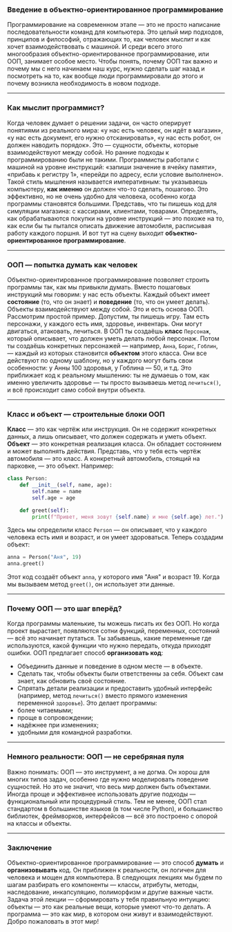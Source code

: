 ### Введение в объектно-ориентированное программирование
Программирование на современном этапе — это не просто написание последовательности команд для компьютера. Это целый мир подходов, принципов и философий, отражающих то, как человек мыслит и как хочет взаимодействовать с машиной. И среди всего этого многообразия объектно-ориентированное программирование, или ООП, занимает особое место.
Чтобы понять, почему ООП так важно и почему мы с него начинаем наш курс, нужно сделать шаг назад и посмотреть на то, как вообще люди программировали до этого и почему возникла необходимость в новом подходе.

---
### Как мыслит программист?
Когда человек думает о решении задачи, он часто оперирует понятиями из реального мира: «у нас есть человек, он идёт в магазин», «у нас есть документ, его нужно отсканировать», «у нас есть робот, он должен наводить порядок». Это — сущности, объекты, которые взаимодействуют между собой. Но ранние подходы к программированию были не такими. Программисты работали с машиной на уровне инструкций: «запиши значение в ячейку памяти», «прибавь к регистру 1», «перейди по адресу, если условие выполнено».
Такой стиль мышления называется императивным: ты указываешь компьютеру, **как именно** он должен что-то сделать, пошагово. Это эффективно, но не очень удобно для человека, особенно когда программы становятся большими. Представь, что ты пишешь код для симуляции магазина: с кассирами, клиентами, товарами. Определять, как обрабатываются покупки на уровне инструкций — это похоже на то, как если бы ты пытался описать движение автомобиля, расписывая работу каждого поршня.
И вот тут на сцену выходит **объектно-ориентированное программирование**.

---
### ООП — попытка думать как человек
Объектно-ориентированное программирование позволяет строить программы так, как мы привыкли думать. Вместо пошаговых инструкций мы говорим: у нас есть объекты. Каждый объект имеет **состояние** (то, что он знает) и **поведение** (то, что он умеет делать). Объекты взаимодействуют между собой. Это и есть основа ООП.
Рассмотрим простой пример. Допустим, ты пишешь игру. Там есть персонажи, у каждого есть имя, здоровье, инвентарь. Они могут двигаться, атаковать, лечиться. В ООП ты создаёшь **класс** `Персонаж`, который описывает, что должен уметь делать любой персонаж. Потом ты создаёшь конкретных персонажей — например, `Анна`, `Борис`, `Гоблин`, — каждый из которых становится **объектом** этого класса. Они все действуют по одному шаблону, но у каждого могут быть свои особенности: у Анны 100 здоровья, у Гоблина — 50, и т.д.
Это приближает код к реальному мышлению: ты не думаешь о том, как именно увеличить здоровье — ты просто вызываешь метод `лечиться()`, и всё происходит само собой внутри объекта.

---
### Класс и объект — строительные блоки ООП
**Класс** — это как чертёж или инструкция. Он не содержит конкретных данных, а лишь описывает, что должен содержать и уметь объект.
**Объект** — это конкретная реализация класса. Он обладает состоянием и может выполнять действия.
Представь, что у тебя есть чертёж автомобиля — это класс. А конкретный автомобиль, стоящий на парковке, — это объект.
Например:
```python
class Person:
    def __init__(self, name, age):
        self.name = name
        self.age = age

    def greet(self):
        print(f"Привет, меня зовут {self.name} и мне {self.age} лет.")
```
Здесь мы определили класс `Person` — он описывает, что у каждого человека есть имя и возраст, и он умеет здороваться.
Теперь создадим объект:
```python
anna = Person("Аня", 19)
anna.greet()
```
Этот код создаёт объект `anna`, у которого имя "Аня" и возраст 19. Когда мы вызываем метод `greet()`, он использует эти данные.

---
### Почему ООП — это шаг вперёд?
Когда программы маленькие, ты можешь писать их без ООП. Но когда проект вырастает, появляются сотни функций, переменных, состояний — всё это начинает путаться. Ты забываешь, какие переменные где используются, какой функции что нужно передать, откуда приходят ошибки.
ООП предлагает способ **организовать код**:
- Объединить данные и поведение в одном месте — в объекте.
- Сделать так, чтобы объекты были ответственны за себя. Объект сам знает, как обновить своё состояние.
- Спрятать детали реализации и предоставить удобный интерфейс (например, метод `лечиться()` вместо прямого изменения переменной `здоровье`).
Это делает программы:
- более читаемыми;
- проще в сопровождении;
- надёжнее при изменениях;
- удобными для командной разработки.

---
### Немного реальности: ООП — не серебряная пуля
Важно понимать: ООП — это инструмент, а не догма. Он хорош для многих типов задач, особенно где нужно моделировать поведение сущностей. Но это не значит, что весь мир должен быть объектами. Иногда проще и эффективнее использовать другие подходы — функциональный или процедурный стиль.
Тем не менее, ООП стал стандартом в большинстве языков (в том числе Python), и большинство библиотек, фреймворков, интерфейсов — всё это построено с опорой на классы и объекты.

---
### Заключение
Объектно-ориентированное программирование — это способ **думать** и **организовывать** код. Он приближен к реальности, он логичен для человека и мощен для компьютера. В следующих лекциях мы будем по шагам разбирать его компоненты — классы, атрибуты, методы, наследование, инкапсуляцию, полиморфизм и другие важные части.
Задача этой лекции — сформировать у тебя правильную интуицию: объекты — это как реальные вещи, которые умеют что-то делать. А программа — это как мир, в котором они живут и взаимодействуют.
Добро пожаловать в этот мир!
